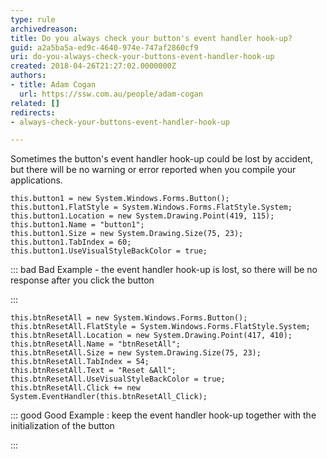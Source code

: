 ```yaml
---
type: rule
archivedreason: 
title: Do you always check your button's event handler hook-up?
guid: a2a5ba5a-ed9c-4640-974e-747af2860cf9
uri: do-you-always-check-your-buttons-event-handler-hook-up
created: 2018-04-26T21:27:02.0000000Z
authors:
- title: Adam Cogan
  url: https://ssw.com.au/people/adam-cogan
related: []
redirects:
- always-check-your-buttons-event-handler-hook-up

---
```


Sometimes the button's event handler hook-up could be lost by accident, but there will be no warning or error reported when you compile your applications. 

<!--endintro-->



```
this.button1 = new System.Windows.Forms.Button();
this.button1.FlatStyle = System.Windows.Forms.FlatStyle.System;
this.button1.Location = new System.Drawing.Point(419, 115);
this.button1.Name = "button1";
this.button1.Size = new System.Drawing.Size(75, 23);
this.button1.TabIndex = 60;
this.button1.UseVisualStyleBackColor = true;
```




::: bad
Bad Example - the event handler hook-up is lost, so there will be no response after you click the button

:::



```
this.btnResetAll = new System.Windows.Forms.Button();
this.btnResetAll.FlatStyle = System.Windows.Forms.FlatStyle.System;
this.btnResetAll.Location = new System.Drawing.Point(417, 410);
this.btnResetAll.Name = "btnResetAll";
this.btnResetAll.Size = new System.Drawing.Size(75, 23);
this.btnResetAll.TabIndex = 54;
this.btnResetAll.Text = "Reset &All";
this.btnResetAll.UseVisualStyleBackColor = true;
this.btnResetAll.Click += new System.EventHandler(this.btnResetAll_Click);
```




::: good
Good Example : keep the event handler hook-up together with the initialization of the button

:::
